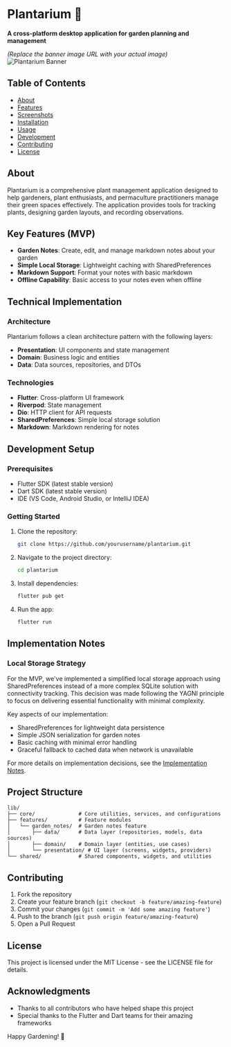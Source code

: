# Plantarium 🌱

**A cross-platform desktop application for garden planning and management**

*(Replace the banner image URL with your actual image)*  
![Plantarium Banner](https://via.placeholder.com/1200x400?text=Plantarium+Garden+Planner)

## Table of Contents
- [About](#about)
- [Features](#features)
- [Screenshots](#screenshots)
- [Installation](#installation)
- [Usage](#usage)
- [Development](#development)
- [Contributing](#contributing)
- [License](#license)

## About

Plantarium is a comprehensive plant management application designed to help gardeners, plant enthusiasts, and permaculture practitioners manage their green spaces effectively. The application provides tools for tracking plants, designing garden layouts, and recording observations.

## Key Features (MVP)

- **Garden Notes**: Create, edit, and manage markdown notes about your garden
- **Simple Local Storage**: Lightweight caching with SharedPreferences
- **Markdown Support**: Format your notes with basic markdown
- **Offline Capability**: Basic access to your notes even when offline

## Technical Implementation

### Architecture

Plantarium follows a clean architecture pattern with the following layers:

- **Presentation**: UI components and state management
- **Domain**: Business logic and entities
- **Data**: Data sources, repositories, and DTOs

### Technologies

- **Flutter**: Cross-platform UI framework
- **Riverpod**: State management
- **Dio**: HTTP client for API requests
- **SharedPreferences**: Simple local storage solution
- **Markdown**: Markdown rendering for notes

## Development Setup

### Prerequisites

- Flutter SDK (latest stable version)
- Dart SDK (latest stable version)
- IDE (VS Code, Android Studio, or IntelliJ IDEA)

### Getting Started

1. Clone the repository:
   ```bash
   git clone https://github.com/yourusername/plantarium.git
   ```

2. Navigate to the project directory:
   ```bash
   cd plantarium
   ```

3. Install dependencies:
   ```bash
   flutter pub get
   ```

4. Run the app:
   ```bash
   flutter run
   ```

## Implementation Notes

### Local Storage Strategy

For the MVP, we've implemented a simplified local storage approach using SharedPreferences instead of a more complex SQLite solution with connectivity tracking. This decision was made following the YAGNI principle to focus on delivering essential functionality with minimal complexity.

Key aspects of our implementation:
- SharedPreferences for lightweight data persistence
- Simple JSON serialization for garden notes
- Basic caching with minimal error handling
- Graceful fallback to cached data when network is unavailable

For more details on implementation decisions, see the [Implementation Notes](documentation/mvp/implementation_notes.md).

## Project Structure

```
lib/
├── core/              # Core utilities, services, and configurations
├── features/          # Feature modules
│   └── garden_notes/  # Garden notes feature
│       ├── data/      # Data layer (repositories, models, data sources)
│       ├── domain/    # Domain layer (entities, use cases)
│       └── presentation/ # UI layer (screens, widgets, providers)
└── shared/            # Shared components, widgets, and utilities
```

## Contributing

1. Fork the repository
2. Create your feature branch (`git checkout -b feature/amazing-feature`)
3. Commit your changes (`git commit -m 'Add some amazing feature'`)
4. Push to the branch (`git push origin feature/amazing-feature`)
5. Open a Pull Request

## License

This project is licensed under the MIT License - see the LICENSE file for details.

## Acknowledgments

- Thanks to all contributors who have helped shape this project
- Special thanks to the Flutter and Dart teams for their amazing frameworks

Happy Gardening! 🌻